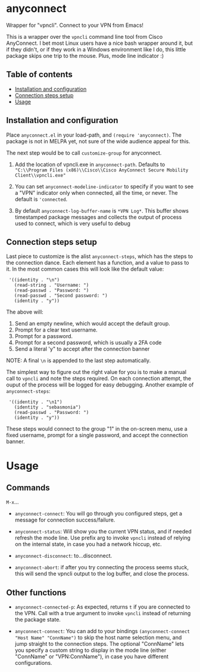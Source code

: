 # anyconnect
Wrapper for "vpncli". Connect to your VPN from Emacs!

This is a wrapper over the `vpncli` command line tool from Cisco AnyConnect. I bet most Linux users have a nice bash
wrapper around it, but if they didn't, or if they work in a Windows environment like I do, this little package skips
one trip to the mouse. Plus, mode line indicator :)

## Table of contents

<!--ts-->

   * [Installation and configuration](#installation-and-configuration)
   * [Connection steps setup](#connection-steps-setup)
   * [Usage](#usage)

<!--te-->

## Installation and configuration

Place `anyconnect.el` in your load-path, and `(require 'anyconnect)`. The package is not in MELPA yet, not sure of the wide audience appeal for this.

The next step would be to call `customize-group` for anyconnect.

1. Add the location of vpncli.exe in `anyconnect-path`. Defaults to `"C:\\Program Files (x86)\\Cisco\\Cisco AnyConnect Secure Mobility Client\\vpncli.exe"`

2. You can set `anyconnect-modeline-indicator` to specify if you want to see a "VPN" indicator only when
connected, all the time, or never. The default is `'connected`.

3. By default `anyconnect-log-buffer-name` is `*VPN Log*`. This buffer shows timestamped package messages and
collects the output of process used to connect, which is very useful to debug

## Connection steps setup

Last piece to customize is the alist `anyconnect-steps`, which has the steps to the connection dance. Each element has a function, and a value to pass to it. In the most common cases this will look like the default value:
```elisp
 '((identity . "\n")
   (read-string . "Username: ")
   (read-passwd . "Password: ")
   (read-passwd . "Second password: ")
   (identity . "y"))
```

The above will:

1. Send an empty newline, which would accept the default group.
2. Prompt for a clear text username.
3. Prompt for a password.
4. Prompt for a second password, which is usually a 2FA code
5. Send a literal 'y" to accept after the connection banner

NOTE: A final `\n` is appended to the last step automatically.

The simplest way to figure out the right value for you is to make a manual call to `vpncli` and note the steps required. On each connection attempt, the ouput of the process will be logged for easy debugging.
Another example of `anyconnect-steps`:
```elisp
 '((identity . "\n1")
   (identity . "sebasmonia")
   (read-passwd . "Password: ")
   (identity . "y"))
```

These steps would connect to the group "1" in the on-screen menu, use a fixed username, prompt for a single password, and accept the connection banner.

# Usage

## Commands

`M-x`...

- `anyconnect-connect`: You will go through you configured steps, get a message for connection success/failure.

- `anyconnect-status`: Will show you the current VPN status, and if needed refresh the mode line. Use prefix arg to invoke `vpncli` instead of relying on the internal state, in case you had a network hiccup, etc.

- `anyconnect-disconnect`: to...disconnect.

- `anyconnect-abort`: if after you try connecting the process seems stuck, this will send the vpncli output to the log buffer, and close the process.


## Other functions

- `anyconnect-connected-p`: As expected, returns `t` if you are connected to the VPN. Call with a true argument to invoke `vpncli` instead of returning the package state.

- `anyconnect-connect`: You can add to your bindings `(anyconnect-connect "Host Name" "ConnName")` to skip the host name selection menu, and jump straight to the connection steps. The optional "ConnName" lets you specify a custom string to display in the mode line (either "ConnName" or "VPN:ConnName"), in case you have different configurations.

